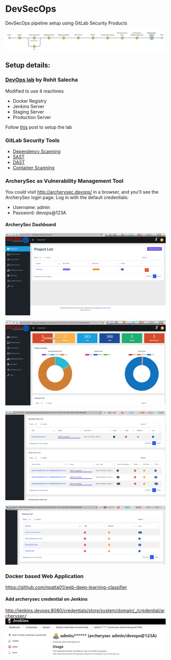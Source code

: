 # DevSecOps
DevSecOps pipeline setup using GitLab Security Products

![Pipeline](assets/pipeline.png)

## Setup details:
### [DevOps lab][salecha] by Rohit Salecha
Modified to use 4 machines
- Docker Registry
- Jenkins Server
- Staging Server
- Production Server

Follow [this][post] post to setup the lab

### GitLab Security Tools
- [Dependency Scanning][depscan]
- [SAST][sast]
- [DAST][dast]
- [Container Scanning][container]

### ArcherySec as Vulnerability Management Tool

You could visit http://archerysec.devops/ in a browser, and you'll see the ArcherySec login page. Log in with the default credentials:

- Username: admin
- Password: devops@123A

#### ArcherySec Dashboard 

![!img](assets/archerysec-project.png)

![img](assets/archerysec-dashboard-1.png)

![img](assets/archerysec-dashboard-2.png)

![img](assets/archerysec-dashboard-scanners.png)

### Docker based Web Application
https://github.com/npatta01/web-deep-learning-classifier

[salecha]: <https://github.com/salecharohit/devops>
[depscan]: <https://docs.gitlab.com/ee/user/application_security/dependency_scanning/index.html>
[sast]: <https://docs.gitlab.com/ee/user/application_security/sast/index.html>
[dast]: <https://docs.gitlab.com/ee/user/application_security/dast/>
[container]: <https://docs.gitlab.com/ee/user/application_security/container_scanning/>
[post]: <https://www.rohitsalecha.com/project/practical_devops/>

#### Add archerysec credential on Jenkins
http://jenkins.devops:8080/credentials/store/system/domain/_/credential/archerysec/
![!img](assets/jenkins-archerysec.png)